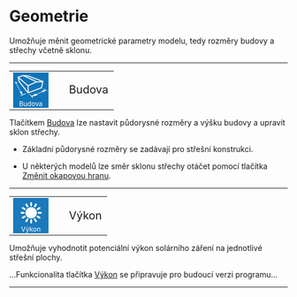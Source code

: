 
<h1>Geometrie</h1>

  <p>Umožňuje měnit geometrické parametry modelu, tedy rozměry budovy a střechy včetně sklonu.</p>

  <hr class="main"> <!-- Vodorovná čára jako oddělovač sekce -->

  <table>
    <tr>
      <td>
        <div style="position: relative; width: 64px; height: 64px;">
          <img src="img/Sheated_Building_Page_Building.png" alt="Sheated_Building_Page_Building.png" width="64" height="64">
          <div style="position: absolute; bottom: 0; width: 100%; background: none; color: white; font-size: 12px; text-align: center;">
            Budova
          </div>
        </div>
      </td>
      <td style="vertical-align: middle; font-size: 20px; padding-left: 30px;">
        Budova
      </td>
    </tr>
  </table>

  <p>Tlačítkem <u>Budova</u> lze nastavit půdorysné rozměry a výšku budovy a upravit sklon střechy.</p>

  <ul>
    <li><p>Základní půdorysné rozměry se zadávají pro střešní konstrukci.</p></li>
    <li><p>U některých modelů lze směr sklonu střechy otáčet pomocí tlačítka <u>Změnit okapovou hranu</u>.</p></li>
  </ul>

  <hr class="main"> <!-- Vodorovná čára jako oddělovač sekce -->

<table>
  <tr>
    <td>
      <div style="position: relative; width: 64px; height: 64px;">
        <img src="img/PvgisIcon64x64.png" alt="PvgisIcon64x64.png" width="64" height="64">
      <div style="position: absolute; bottom: 0; width: 100%; background: none; color: white; font-size: 12px; text-align: center;">
      Výkon
      </div>
      </div>
    </td>
    <td style="vertical-align: middle; font-size: 20px; padding-left: 30px">
      Výkon
    </td>
  </tr>
</table>

<p>
Umožňuje vyhodnotit potenciální výkon solárního záření na jednotlivé střešní plochy.
</p>

<p>
...Funkcionalita tlačítka <u>Výkon</u> se připravuje pro budoucí verzi programu...
</p>

<hr class="main"> <!-- Vodorovná čára jako oddělovač sekce -->

<!-- product: HiStruct Roofs -->

